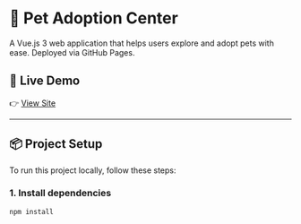 # 🐾 Pet Adoption Center

A Vue.js 3 web application that helps users explore and adopt pets with ease. Deployed via GitHub Pages.

## 🔗 Live Demo

👉 [View Site](https://samhub91.github.io/pet-adoption-center/)

---

## 📦 Project Setup

To run this project locally, follow these steps:

### 1. Install dependencies

```bash
npm install
